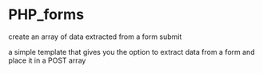 # PHP_forms
create an array of data extracted from a form submit

a simple template that gives you the option to extract data from a form and place it in a POST array
